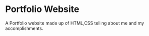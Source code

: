 # Portfolio Website
A Portfolio website made up of HTML,CSS telling about me and my accomplishments.
